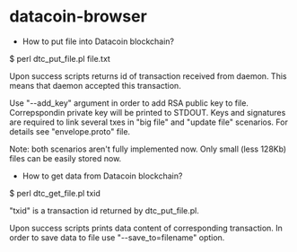 datacoin-browser
================

* How to put file into Datacoin blockchain?

$ perl dtc_put_file.pl file.txt

Upon success scripts returns id of transaction received from daemon. This means that daemon accepted this transaction.

Use "--add_key" argument in order to add RSA public key to file. Correpspondin private key will be printed to STDOUT. Keys and signatures are required to link several txes in "big file" and "update file" scenarios. For details see "envelope.proto" file.

Note: both scenarios aren't fully implemented now. Only small (less 128Kb) files can be easily stored now.

* How to get data from Datacoin blockchain?

$ perl dtc_get_file.pl txid

"txid" is a transaction id returned by dtc_put_file.pl.

Upon success scripts prints data content of corresponding transaction. In order to save data to file use "--save_to=filename" option. 
